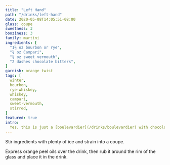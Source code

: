 ```yaml
---
title: "Left Hand"
path: "/drinks/left-hand"
date: 2020-05-08T14:05:51-08:00
glass: coupe
sweetness: 3
booziness: 3
family: martini
ingredients: [
  "1½ oz bourbon or rye",
  "¾ oz Campari",
  "¾ oz sweet vermouth",
  "2 dashes chocolate bitters",
]
garnish: orange twist
tags: [
  winter,
  bourbon,
  rye-whiskey,
  whiskey,
  campari,
  sweet-vermouth,
  stirred,
]
featured: true
intro:
  Yes, this is just a [boulevardier](/drinks/boulevardier) with chocolate bitters added, but that’s enough to transform it into an entirely different drink.
---
```

Stir ingredients with plenty of ice and strain into a coupe.

Express orange peel oils over the drink, then rub it around the rim of the glass and place it in the drink.
